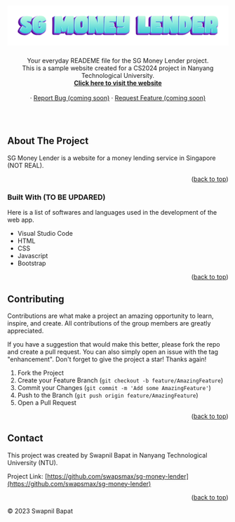 <div id="top"></div>



<!-- PROJECT LOGO -->
<br />
<div align="center">
  <a href="https://github.com/swapsmax/sg-money-lender">
    <img src="readme_images/sgml_readme.png" alt="Logo">
  </a>

  <h3 align="center"></h3>

  <p align="center">
    Your everyday READEME file for the SG Money Lender project.
    <br />
    This is a sample website created for a CS2024 project in Nanyang Technological University.<br>
    <a href="https://swapsmax.github.io/sg-money-lender/index.html"><strong>Click here to visit the website</strong></a>
    <br />
    <br />
    ·
    <a href="https://github.com/swapsmax/sg-money-lender">Report Bug (coming soon)</a>
    ·
    <a href="https://github.com/swapsmax/sg-money-lender">Request Feature (coming soon)</a>
  </p>
</div>

<br />
<br />


<!-- ABOUT THE PROJECT -->
## About The Project

SG Money Lender is a website for a money lending service in Singapore (NOT REAL).

<p align="right">(<a href="#top">back to top</a>)</p>



### Built With (TO BE UPDARED)

Here is a list of softwares and languages used in the development of the web app.

* Visual Studio Code
* HTML
* CSS
* Javascript
* Bootstrap


<p align="right">(<a href="#top">back to top</a>)</p>


<!-- CONTRIBUTING -->
## Contributing

Contributions are what make a project an amazing opportunity to learn, inspire, and create. All contributions of the group members are greatly appreciated.

If you have a suggestion that would make this better, please fork the repo and create a pull request. You can also simply open an issue with the tag "enhancement".
Don't forget to give the project a star! Thanks again!

1. Fork the Project
2. Create your Feature Branch (`git checkout -b feature/AmazingFeature`)
3. Commit your Changes (`git commit -m 'Add some AmazingFeature'`)
4. Push to the Branch (`git push origin feature/AmazingFeature`)
5. Open a Pull Request

<p align="right">(<a href="#top">back to top</a>)</p>




<!-- CONTACT -->
## Contact

This project was created by Swapnil Bapat in Nanyang Technological University (NTU).

Project Link: [https://github.com/swapsmax/sg-money-lender](https://github.com/swapsmax/sg-money-lender)

<p align="right">(<a href="#top">back to top</a>)</p>


© 2023 Swapnil Bapat

